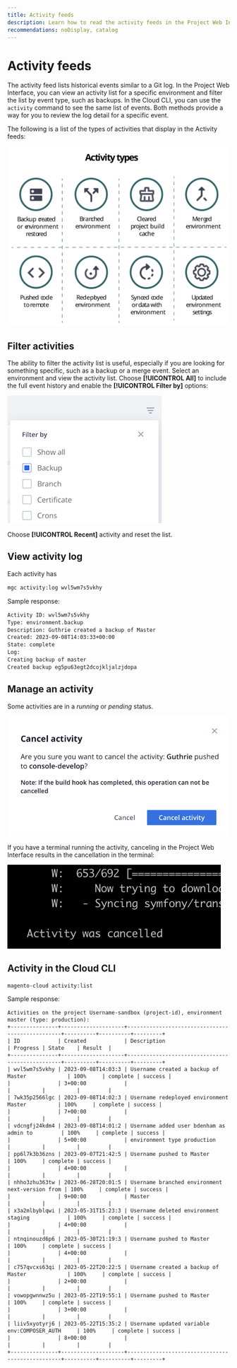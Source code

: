 ```yaml
---
title: Activity feeds
description: Learn how to read the activity feeds in the Project Web Interface or the Cloud CLI for Adobe Commerce on Cloud infrastructure.
recommendations: noDisplay, catalog
---
```

# Activity feeds

The activity feed lists historical events similar to a Git log. In the Project Web Interface, you can view an activity list for a specific environment and filter the list by event type, such as backups. In the Cloud CLI, you can use the `activity` command to see the same list of events. Both methods provide a way for you to review the log detail for a specific event.

The following is a list of the types of activities that display in the Activity feeds:

<!-- | Icon                                                              | Event                                        |
| :---------------------------------------------------------------: | ----------------------------------------------- |
| ![Backup or restore](../../assets/activity-icons/backup-or-restore-environment.png) | Backup<br>Restore  |
| ![Branch](../../assets/activity-icons/branch-environment.png)     | Branch environment                              |
| ![Clear project cache](../../assets/activity-icons/clear-build-cache-for-project.png) | Clear project build cache   |
| ![Merge](../../assets/activity-icons/merge-environments.png)      | Merge environment                               |
| ![Push](../../assets/activity-icons/push-to-environment.png)      | Push to environment                             |
| ![Redeploy](../../assets/activity-icons/redeploy-environment.png) | Redeploy the environment                            |
| ![Sync](../../assets/activity-icons/sync-code-and-data.png)       | Sync code and data                              |
| ![Update](../../assets/activity-icons/update-environment.png)     | Update environment                              |

{style="table-layout:auto"} -->

![Activity types](../../assets/activity-types.svg)

## Filter activities

The ability to filter the activity list is useful, especially if you are looking for something specific, such as a backup or a merge event. Select an environment and view the activity list. Choose **[!UICONTROL All]** to include the full event history and enable the **[!UICONTROL Filter by]** options:

![Filter activities](../../assets/activity-filter.png)

Choose **[!UICONTROL Recent]** activity and reset the list.

## View activity log

Each activity has 

```bash
mgc activity:log wvl5wm7s5vkhy
```

Sample response:

```bash
Activity ID: wvl5wm7s5vkhy
Type: environment.backup
Description: Guthrie created a backup of Master
Created: 2023-09-08T14:03:33+00:00
State: complete
Log:
Creating backup of master
Created backup eg5pu63egt2dcojkljalzjdopa
```

## Manage an activity

Some activities are in a _running_ or _pending_ status.

![](../../assets/activity-icons/cancel-running-activity.png)


If you have a terminal running the activity, canceling in the Project Web Interface results in the cancellation in the terminal:

![Activity cancelled in terminal](../../assets/activity-icons/activity-cancelled.png)

## Activity in the Cloud CLI

```bash
magento-cloud activity:list
```

Sample response:

```terminal
Activities on the project Username-sandbox (project-id), environment master (type: production):
+---------------+--------------------+-------------------------------------------------+----------+----------+---------+
| ID            | Created            | Description                                     | Progress | State    | Result  |
+---------------+--------------------+-------------------------------------------------+----------+----------+---------+
| wvl5wm7s5vkhy | 2023-09-08T14:03:3 | Username created a backup of Master             | 100%     | complete | success |
|               | 3+00:00            |                                                 |          |          |         |
| 7wk35p2566lgc | 2023-09-08T14:02:3 | Username redeployed environment Master          | 100%     | complete | success |
|               | 7+00:00            |                                                 |          |          |         |
| vdcngfj24kdm4 | 2023-09-08T14:01:2 | Username added user bdenham as admin to         | 100%     | complete | success |
|               | 5+00:00            | environment type production                     |          |          |         |
| pp6l7k3b36zns | 2023-09-07T21:42:5 | Username pushed to Master                       | 100%     | complete | success |
|               | 4+00:00            |                                                 |          |          |         |
| nhho3zhu363tw | 2023-06-28T20:01:5 | Username branched environment next-version from | 100%     | complete | success |
|               | 9+00:00            | Master                                          |          |          |         |
| x3a2mlbyblqwi | 2023-05-31T15:23:3 | Username deleted environment staging            | 100%     | complete | success |
|               | 4+00:00            |                                                 |          |          |         |
| ntnqinouzd6p6 | 2023-05-30T21:19:3 | Username pushed to Master                       | 100%     | complete | success |
|               | 4+00:00            |                                                 |          |          |         |
| c757qvcxs63qi | 2023-05-22T20:22:5 | Username created a backup of Master             | 100%     | complete | success |
|               | 2+00:00            |                                                 |          |          |         |
| vowopgwnnwz5u | 2023-05-22T19:55:1 | Username pushed to Master                       | 100%     | complete | success |
|               | 3+00:00            |                                                 |          |          |         |
| liiv5xyotyrj6 | 2023-05-22T15:35:2 | Username updated variable env:COMPOSER_AUTH     | 100%     | complete | success |
|               | 8+00:00            |                                                 |          |          |         |
+---------------+--------------------+-------------------------------------------------+----------+----------+---------+
```

